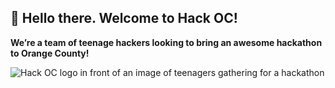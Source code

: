 ## **👋 Hello there. Welcome to Hack OC!**

**We’re a team of teenage hackers looking to bring an awesome hackathon to Orange County!**

![Hack OC logo in front of an image of teenagers gathering for a hackathon](https://user-images.githubusercontent.com/68445266/198900281-e3024658-6857-43d2-aece-467a71e420bd.png)

